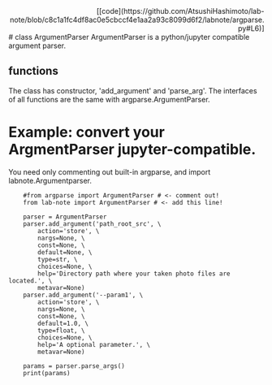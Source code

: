 <div style="text-align: right"> [[code](https://github.com/AtsushiHashimoto/lab-note/blob/c8c1a1fc4df8ac0e5cbccf4e1aa2a93c8099d6f2/labnote/argparse.py#L6)]
</div>
# class ArgumentParser
ArgumentParser is a python/jupyter compatible argument parser.

## functions
The class has constructor, 'add_argument' and 'parse_arg'.
The interfaces of all functions are the same with argparse.ArgumentParser.

# Example: convert your ArgmentParser jupyter-compatible.

You need only commenting out built-in argparse, and import labnote.Argumentparser.

```
    #from argparse import ArgumentParser # <- comment out!
    from lab-note import ArgumentParser # <- add this line!

    parser = ArgumentParser
    parser.add_argument('path_root_src', \
        action='store', \
        nargs=None, \
        const=None, \
        default=None, \
        type=str, \
        choices=None, \
        help='Directory path where your taken photo files are located.', \
        metavar=None)
    parser.add_argument('--param1', \
        action='store', \
        nargs=None, \
        const=None, \
        default=1.0, \
        type=float, \
        choices=None, \
        help='A optional parameter.', \
        metavar=None)

    params = parser.parse_args()
    print(params)
```
